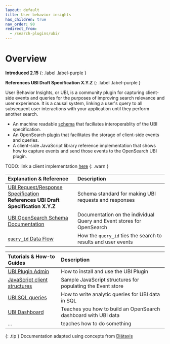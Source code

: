 ```yaml
---
layout: default
title: User behavior insights
has_children: true
nav_order: 90
redirect_from:
  - /search-plugins/ubi/
---
```

# Overview

**Introduced 2.15**
{: .label .label-purple }

**References UBI Draft Specification X.Y.Z**
{: .label .label-purple }

User Behavior Insights, or UBI, is a community plugin for capturing client-side events and queries for the purposes of improving search relevance and user experience.
It is a causal system, linking a user's query to all subsequent user interactions with your application until they perform another search.


* An machine readable [schema](https://github.com/o19s/ubi) that faciliates interoperablity of the UBI specification.
* An OpenSearch [plugin](https://github.com/o19s/opensearch-ubi) that facilitates the storage of client-side events and queries.
* A client-side JavaScript library reference implementation that shows how to capture events and send those events to the OpenSearch UBI plugin.

TODO: link a client implementation [here](#TODO-clients-link)
{: .warn }

<!-- vale off -->

| Explanation & Reference | Description
| :--------- | :------- |
| [UBI Request/Response Specification](https://github.com/o19s/ubi/) <br/> **References UBI Draft Specification X.Y.Z**  | Schema standard for making UBI requests and responses  |
| [UBI OpenSearch Schema Documentation]({{site.url}}{{site.baseurl}}/search-plugins/ubi/schemas/) | Documentation on the individual Query and Event stores for OpenSearch |
| [`query_id` Data Flow]({{site.url}}{{site.baseurl}}/search-plugins/ubi/query_id/) | How the `query_id` ties the search to results and user events |


| Tutorials & How-to Guides | Description
| :--------- | :------- |
| [UBI Plugin Admin]({{site.url}}{{site.baseurl}}/search-plugins/ubi/documentation/) | How to install and use the UBI Plugin |
| [ JavaScript client structures ]({{site.url}}{{site.baseurl}}/search-plugins/ubi/data-structures/)  | Sample JavaScript structures for populating the Event store |
| [UBI SQL queries ]({{site.url}}{{site.baseurl}}/search-plugins/ubi/sql-queries/)  | How to write analytic queries for UBI data in SQL |
| [UBI Dashboard]({{site.url}}{{site.baseurl}}/search-plugins/ubi/ubi-dashboard-tutorial/) | Teaches you how to build an OpenSearch dashboard with UBI data |
| ... | teaches how to do something |

<!-- vale on -->
{: .tip }
Documentation adapted using concepts from [Diátaxis](https://diataxis.fr/)

